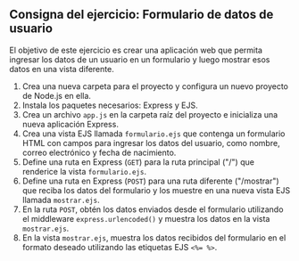 ## Consigna del ejercicio: Formulario de datos de usuario

El objetivo de este ejercicio es crear una aplicación web que permita ingresar los datos de un usuario en un formulario y luego mostrar esos datos en una vista diferente.

1. Crea una nueva carpeta para el proyecto y configura un nuevo proyecto de Node.js en ella.
2. Instala los paquetes necesarios: Express y EJS.
3. Crea un archivo `app.js` en la carpeta raíz del proyecto e inicializa una nueva aplicación Express.
4. Crea una vista EJS llamada `formulario.ejs` que contenga un formulario HTML con campos para ingresar los datos del usuario, como nombre, correo electrónico y fecha de nacimiento.
5. Define una ruta en Express (`GET`) para la ruta principal ("/") que renderice la vista `formulario.ejs`.
6. Define una ruta en Express (`POST`) para una ruta diferente ("/mostrar") que reciba los datos del formulario y los muestre en una nueva vista EJS llamada `mostrar.ejs`.
7. En la ruta `POST`, obtén los datos enviados desde el formulario utilizando el middleware `express.urlencoded()` y muestra los datos en la vista `mostrar.ejs`.
8. En la vista `mostrar.ejs`, muestra los datos recibidos del formulario en el formato deseado utilizando las etiquetas EJS `<%= %>`.